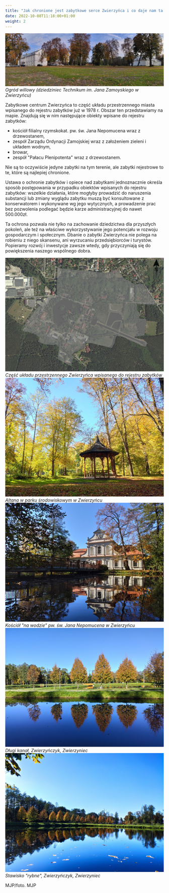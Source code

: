 ```yaml
---
title: "Jak chronione jest zabytkowe serce Zwierzyńca i co daje nam ta ochrona?"
date: 2022-10-08T11:18:00+01:00
weight: 2
---
```


![Ogród willowy (dziedziniec Technikum im. Jana Zamoyskiego w Zwierzyńcu), Zwierzyniec](/images/posts/dziedziniec.jpg)
*Ogród willowy (dziedziniec Technikum im. Jana Zamoyskiego w Zwierzyńcu)*

Zabytkowe centrum Zwierzyńca to część układu przestrzennego miasta wpisanego do rejestru zabytków już w 1978 r.  Obszar ten przedstawiamy na mapie. Znajdują się w nim następujące obiekty wpisane do rejestru zabytków:
- kościół filialny rzymskokat. pw. św. Jana Nepomucena wraz z drzewostanem,
- zespół Zarządu Ordynacji Zamojskiej wraz z założeniem zieleni i układem wodnym,
- browar,
- zespół "Pałacu Plenipotenta" wraz z drzewostanem.

Nie są to oczywiście jedyne zabytki na tym terenie, ale zabytki rejestrowe to te, które są najlepiej chronione.

Ustawa o ochronie zabytków i opiece nad zabytkami jednoznacznie określa sposób postępowania w przypadku obiektów wpisanych do rejestru zabytków: wszelkie działania, które mogłyby prowadzić do naruszenia substancji lub zmiany wyglądu zabytku muszą być konsultowane z konserwatorem i wykonywane wg jego wytycznych, a prowadzenie prac bez pozwolenia podlegać będzie karze administracyjnej do nawet 500.000zł.

Ta ochrona pozwala nie tylko na zachowanie dziedzictwa dla przyszłych pokoleń, ale też na właściwe wykorzystywanie jego potencjału w rozwoju gospodarczym i społecznym.
Dbanie o zabytki Zwierzyńca nie polega na robieniu z niego skansenu, ani wyrzucaniu przedsiębiorców i turystów. Popieramy rozwój i inwestycje zawsze wtedy, gdy przyczyniają się do powiększenia naszego wspólnego dobra.

![mapa, Część układu przestrzennego Zwierzyńca wpisanego do rejestru zabytków, Zwierzyniec](/images/posts/strefa.jpg)
*Część układu przestrzennego Zwierzyńca wpisanego do rejestru zabytków*
![altana w parku środowiskowym w Zwierzyńcu, Zwierzyniec](/images/posts/altana.jpg)
*Altana w parku środowiskowym w Zwierzyńcu*
![Kościół "na wodzie" pw. św. Jana Nepomucena w Zwierzyńcu, Zwierzyniec](/images/posts/kosciolek_2.jpg)
*Kościół "na wodzie" pw. św. Jana Nepomucena w Zwierzyńcu*
![Długi kanał, Zwierzyńczyk, Zwierzyniec](/images/posts/zwierzynczyk.jpg)
*Długi kanał, Zwierzyńczyk, Zwierzyniec*
![zwierzyńczyk, Zwierzyniec](/images/posts/zwierzynczyk_2.jpg)
*Stawisko "rybne", Zwierzyńczyk, Zwierzyniec*

MJP/foto. MJP
